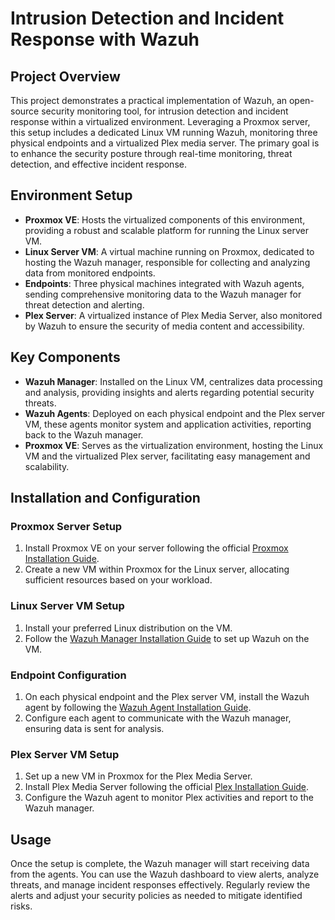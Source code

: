 # Intrusion Detection and Incident Response with Wazuh

## Project Overview

This project demonstrates a practical implementation of Wazuh, an open-source security monitoring tool, for intrusion detection and incident response within a virtualized environment. Leveraging a Proxmox server, this setup includes a dedicated Linux VM running Wazuh, monitoring three physical endpoints and a virtualized Plex media server. The primary goal is to enhance the security posture through real-time monitoring, threat detection, and effective incident response.

## Environment Setup

- **Proxmox VE**: Hosts the virtualized components of this environment, providing a robust and scalable platform for running the Linux server VM.
- **Linux Server VM**: A virtual machine running on Proxmox, dedicated to hosting the Wazuh manager, responsible for collecting and analyzing data from monitored endpoints.
- **Endpoints**: Three physical machines integrated with Wazuh agents, sending comprehensive monitoring data to the Wazuh manager for threat detection and alerting.
- **Plex Server**: A virtualized instance of Plex Media Server, also monitored by Wazuh to ensure the security of media content and accessibility.

## Key Components

- **Wazuh Manager**: Installed on the Linux VM, centralizes data processing and analysis, providing insights and alerts regarding potential security threats.
- **Wazuh Agents**: Deployed on each physical endpoint and the Plex server VM, these agents monitor system and application activities, reporting back to the Wazuh manager.
- **Proxmox VE**: Serves as the virtualization environment, hosting the Linux VM and the virtualized Plex server, facilitating easy management and scalability.

## Installation and Configuration

### Proxmox Server Setup

1. Install Proxmox VE on your server following the official [Proxmox Installation Guide](https://pve.proxmox.com/wiki/Installation).
2. Create a new VM within Proxmox for the Linux server, allocating sufficient resources based on your workload.

### Linux Server VM Setup

1. Install your preferred Linux distribution on the VM.
2. Follow the [Wazuh Manager Installation Guide](https://wazuh.com/install) to set up Wazuh on the VM.

### Endpoint Configuration

1. On each physical endpoint and the Plex server VM, install the Wazuh agent by following the [Wazuh Agent Installation Guide](https://documentation.wazuh.com/current/installation-guide/wazuh-agent/index.html).
2. Configure each agent to communicate with the Wazuh manager, ensuring data is sent for analysis.

### Plex Server VM Setup

1. Set up a new VM in Proxmox for the Plex Media Server.
2. Install Plex Media Server following the official [Plex Installation Guide](https://support.plex.tv/articles/200288586-installation/).
3. Configure the Wazuh agent to monitor Plex activities and report to the Wazuh manager.

## Usage

Once the setup is complete, the Wazuh manager will start receiving data from the agents. You can use the Wazuh dashboard to view alerts, analyze threats, and manage incident responses effectively. Regularly review the alerts and adjust your security policies as needed to mitigate identified risks.

